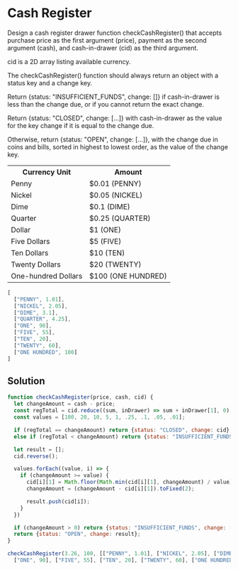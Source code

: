 # Cash Register

Design a cash register drawer function checkCashRegister() that accepts purchase price as the first argument (price), payment as the second argument (cash), and cash-in-drawer (cid) as the third argument.

cid is a 2D array listing available currency.

The checkCashRegister() function should always return an object with a status key and a change key.

Return {status: "INSUFFICIENT_FUNDS", change: []} if cash-in-drawer is less than the change due, or if you cannot return the exact change.

Return {status: "CLOSED", change: [...]} with cash-in-drawer as the value for the key change if it is equal to the change due.

Otherwise, return {status: "OPEN", change: [...]}, with the change due in coins and bills, sorted in highest to lowest order, as the value of the change key.

<table class='table table-striped'><tr><th>Currency Unit</th><th>Amount</th></tr><tr><td>Penny</td><td>$0.01 (PENNY)</td></tr><tr><td>Nickel</td><td>$0.05 (NICKEL)</td></tr><tr><td>Dime</td><td>$0.1 (DIME)</td></tr><tr><td>Quarter</td><td>$0.25 (QUARTER)</td></tr><tr><td>Dollar</td><td>$1 (ONE)</td></tr><tr><td>Five Dollars</td><td>$5 (FIVE)</td></tr><tr><td>Ten Dollars</td><td>$10 (TEN)</td></tr><tr><td>Twenty Dollars</td><td>$20 (TWENTY)</td></tr><tr><td>One-hundred Dollars</td><td>$100 (ONE HUNDRED)</td></tr></table>

```js
[
  ["PENNY", 1.01],
  ["NICKEL", 2.05],
  ["DIME", 3.1],
  ["QUARTER", 4.25],
  ["ONE", 90],
  ["FIVE", 55],
  ["TEN", 20],
  ["TWENTY", 60],
  ["ONE HUNDRED", 100]
]
```

## Solution

```js
function checkCashRegister(price, cash, cid) {
  let changeAmount = cash - price;
  const regTotal = cid.reduce((sum, inDrawer) => sum + inDrawer[1], 0);
  const values = [100, 20, 10, 5, 1, .25, .1, .05, .01];

  if (regTotal == changeAmount) return {status: "CLOSED", change: cid};
  else if (regTotal < changeAmount) return {status: "INSUFFICIENT_FUNDS", change: []};

  let result = [];
  cid.reverse();

  values.forEach((value, i) => {
    if (changeAmount >= value) {
      cid[i][1] = Math.floor(Math.min(cid[i][1], changeAmount) / value) * value;
      changeAmount = (changeAmount - cid[i][1]).toFixed(2);

      result.push(cid[i]);
    }
  }) 

  if (changeAmount > 0) return {status: "INSUFFICIENT_FUNDS", change: []};
  return {status: "OPEN", change: result};
}

checkCashRegister(3.26, 100, [["PENNY", 1.01], ["NICKEL", 2.05], ["DIME", 3.1], ["QUARTER", 4.25],
  ["ONE", 90], ["FIVE", 55], ["TEN", 20], ["TWENTY", 60], ["ONE HUNDRED", 100]]);
```
